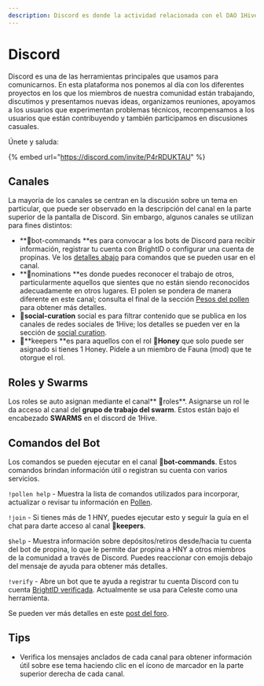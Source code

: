 ```yaml
---
description: Discord es donde la actividad relacionada con el DAO 1Hive es discutida.
---
```


# Discord

Discord es una de las herramientas principales que usamos para comunicarnos. En esta plataforma nos ponemos al día con los diferentes proyectos en los que los miembros de nuestra comunidad están trabajando, discutimos y presentamos nuevas ideas, organizamos reuniones, apoyamos a los usuarios que experimentan problemas técnicos, recompensamos a los usuarios que están contribuyendo y también participamos en discusiones casuales.&#x20;

Únete y saluda:

{% embed url="https://discord.com/invite/P4rRDUKTAU" %}

## Canales

La mayoría de los canales se centran en la discusión sobre un tema en particular, que puede ser observado en la descripción del canal en la parte superior de la pantalla de Discord. Sin embargo, algunos canales se utilizan para fines distintos:

* **🤖bot-commands **es para convocar a los bots de Discord para recibir información, registrar tu cuenta con BrightID o configurar una cuenta de propinas. Ve los [detalles abajo](discord.md#bot-commands) para comandos que se pueden usar en el canal.&#x20;
* **🍄nominations **es donde puedes reconocer el trabajo de otros, particularmente aquellos que sientes que no están siendo reconocidos adecuadamente en otros lugares. El polen se pondera de manera diferente en este canal; consulta el final de la sección [Pesos del pollen](pollen.md#pesos-de-pollen-en-discord) para obtener más detalles.
* 🐝**social-curation** social es para filtrar contenido que se publica en los canales de redes sociales de 1Hive; los detalles se pueden ver en la sección de [social curation](../community/media/social-curation.md).
*   🍯**keepers **es para aquellos con el rol 🍯**Honey** que solo puede ser asignado si tienes 1 Honey. Pídele a un miembro de Fauna (mod) que te otorgue el rol.



## Roles y Swarms

Los roles se auto asignan mediante el canal** 🧚roles**. Asignarse un rol le da acceso al canal del **grupo de trabajo del swarm**. Estos están bajo el encabezado **SWARMS** en el discord de 1Hive.

## **Comandos del Bot**

Los comandos se pueden ejecutar en el canal **🤖bot-commands**. Estos comandos brindan información útil o registran su cuenta con varios servicios.

`!pollen help`  - Muestra la lista de comandos utilizados para incorporar, actualizar o revisar tu información en  [Pollen](about:blank).

`!join` - Si tienes más de 1 HNY, puedes ejecutar esto y seguir la guía en el chat para darte acceso al canal 🍯**keepers**.&#x20;

`$help` -  Muestra información sobre depósitos/retiros desde/hacia tu cuenta del bot de propina, lo que le permite dar propina a HNY a otros miembros de la comunidad a través de Discord. Puedes reaccionar con emojis debajo del mensaje de ayuda para obtener más detalles.

`!verify` - Abre un bot que te ayuda a registrar tu cuenta Discord con tu cuenta [BrightID verificada](../guides/brightid.md). Actualmente se usa para Celeste como una herramienta.

Se pueden ver más detalles en este [post del foro](https://forum.1hive.org/t/discord-bot-commands/1298).

## **Tips**

* Verifica los mensajes anclados de cada canal para obtener información útil sobre ese tema haciendo clic en el ícono de marcador en la parte superior derecha de cada canal.
